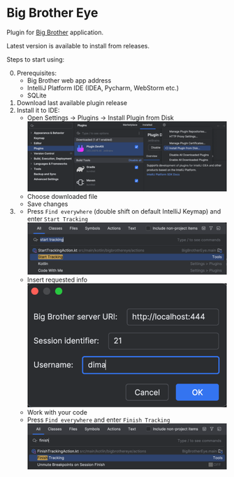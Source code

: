 # Big Brother Eye

Plugin for [Big Brother](https://github.com/theburyat/BigBrother) application.

Latest version is available to install from releases.

Steps to start using:

0. Prerequisites:
   * Big Brother web app address
   * IntelliJ Platform IDE (IDEA, Pycharm, WebStorm etc.)
   * SQLite
1. Download last available plugin release
2. Install it to IDE:
    * Open Settings -> Plugins -> Install Plugin from Disk
   ![images/img.png](images/img.png)
    * Choose downloaded file
    * Save changes
3. 
   * Press `Find everywhere` (double shift on default IntelliJ Keymap) and enter `Start Tracking`
   ![images/img2.png](images/img2.png)
   * Insert requested info
   ![images/img3.png](images/img3.png) 
   * Work with your code
   * Press `Find everywhere` and enter `Finish Tracking`
   ![images/img4.png](images/img4.png)
